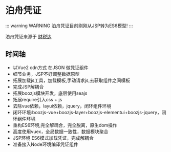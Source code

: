 # 泊舟凭证

::: warning WARNING
泊舟凭证目前刚刚从JSP转为ES6模型!
:::

泊舟凭证来源于 [财税达](http://csd.caishuida.cn/)

## 时间轴

- 以Vue2 cdn方式 在JSON 做凭证组件
- 细节业务，JSP不好调整数据原型
- 拓展加载js工具，加载模板,手动请求js,去获取组件之间模板
- 完成JSP解耦合
- 拓展boozjs模块开发，底层使用seajs
- 拓展require引入css + js
- 去除vue依赖，layui依赖，jquery，闭环组件环境
- 闭环环境:boozjs-vue+boozjs-layer+boozjs-elementui+boozjs-jquery，闭环组件环境
- 重构ES6环境,完全解耦合，完全脱离，原生dom操作
- 高度使用vuex，全局数据一致性，数据模块聚合
- JSP环境 ES6模式加载凭证，完成解耦合
- 准备接入Node环境编译凭证组件

[comment]: <> (We love VuePress, but being built on top of Webpack, the time it takes to spin up the dev server for a simple doc site with a few pages is just becoming unbearable. Even HMR updates can take up to seconds to reflect in the browser!)

[comment]: <> (As a reference, the [Composition API RFC repo]&#40;https://github.com/vuejs/composition-api-rfc&#41; is just two pages, but it takes 4 seconds to spin up the server and almost 2 seconds for any edit to reflect in the browser.)

[comment]: <> (Fundamentally, this is because VuePress is a Webpack app under the hood. Even with just two pages, it's a full on Webpack project &#40;including all the theme source files&#41; being compiled. It gets even worse when the project has many pages – every page must first be fully compiled before the server can even display anything!)

[comment]: <> (Incidentally, Vite solves these problems really well: nearly instant server start, an on-demand compilation that only compiles the page being served, and lightning-fast HMR. Plus, there are a few additional design issues I have noted in VuePress over time but never had the time to fix due to the amount of refactoring it would require.)

[comment]: <> (Now, with Vite and Vue 3, it is time to rethink what a "Vue-powered static site generator" can really be.)

[comment]: <> (## Improvements Over VuePress)

[comment]: <> (There're couple of things that are improved from VuePress....)

[comment]: <> (### It Uses Vue 3)

[comment]: <> (Leverages Vue 3's improved template static analysis to stringify static content as much as possible. Static content is sent as string literals instead of JavaScript render function code – the JS payload is therefore _much_ cheaper to parse, and hydration also becomes faster.)

[comment]: <> (Note the optimization is applied while still allowing the user to freely mix Vue components inside markdown content – the compiler does the static/dynamic separation for you automatically and you never need to think about it.)

[comment]: <> (### It Uses Vite Under The Hood)

[comment]: <> (- Faster dev server start)

[comment]: <> (- Faster hot updates)

[comment]: <> (- Faster build &#40;uses Rollup internally&#41;)

[comment]: <> (### Lighter Page Weight)

[comment]: <> (- Vue 3 tree-shaking + Rollup code splitting)

[comment]: <> (- Does not ship metadata for every page on every request. This decouples page weight from total number of pages. Only the current page's metadata is sent. Client side navigation fetches the new page's component and metadata together.)

[comment]: <> (- Does not use `vue-router` because the need of VitePress is very simple and specific - a simple custom router &#40;under 200 LOC&#41; is used instead.)

[comment]: <> (- &#40;WIP&#41; i18n locale data should also be fetched on demand.)

[comment]: <> (## Other Differences)

[comment]: <> (VitePress is more opinionated and less configurable: VitePress aims to scale back the complexity in the current VuePress and restart from its minimalist roots.)

[comment]: <> (VitePress is future oriented: VitePress only targets browsers that support native ES module imports. It encourages the use of native JavaScript without transpilation, and CSS variables for theming.)

[comment]: <> (## Will This Become The Next VuePress in The Future?)

[comment]: <> (Probably not. It's currently under a different name so that we don't over commit to the compatibility with the current VuePress ecosystem &#40;mostly themes and plugins&#41;. We'll see how close we can get without compromising the design goals listed above. But the overall idea is that VitePress will have a drastically more minimal theming API &#40;preferring JavaScript APIs instead of file layout conventions&#41; and likely no plugins &#40;all customization is done in themes&#41;.)

